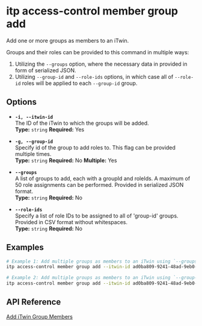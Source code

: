 # itp access-control member group add

Add one or more groups as members to an iTwin.

Groups and their roles can be provided to this command in multiple ways:
1) Utilizing the `--groups` option, where the necessary data in provided in form of serialized JSON.
2) Utilizing `--group-id` and `--role-ids` options, in which case all of `--role-id` roles will be applied to each `--group-id` group.

## Options

- **`-i, --itwin-id`**  
  The ID of the iTwin to which the groups will be added.  
  **Type:** `string` **Required:** Yes

- **`-g, --group-id`**  
  Specify id of the group to add roles to. This flag can be provided multiple times.  
  **Type:** `string` **Required:** No **Multiple:** Yes

- **`--groups`**  
  A list of groups to add, each with a groupId and roleIds. A maximum of 50 role assignments can be performed. Provided in serialized JSON format.  
  **Type:** `string` **Required:** No

- **`--role-ids`**  
  Specify a list of role IDs to be assigned to all of 'group-id' groups. Provided in CSV format without whitespaces.  
  **Type:** `string` **Required:** No

## Examples

```bash
# Example 1: Add multiple groups as members to an iTwin using `--groups` option. Each specified group can be assigned different lists of roles.
itp access-control member group add --itwin-id ad0ba809-9241-48ad-9eb0-c8038c1a1d51 --groups '[{"groupId": "605e6f1e-b774-40f4-87cb-94ca7392c182", "roleIds": ["5abbfcef-0eab-472a-b5f5-5c5a43df34b1", "83ee0d80-dea3-495a-b6c0-7bb102ebbcc3"]}, {"groupId": "fb23fed5-182a-4ed1-b378-3b214fd3f043", "roleIds": ["5abbfcef-0eab-472a-b5f5-5c5a43df34b1"]}]'

# Example 2: Add multiple groups as members to an iTwin using `--group-id` and `--role-ids` options. Each specified group is assigned the same list of roles.
itp access-control member group add --itwin-id ad0ba809-9241-48ad-9eb0-c8038c1a1d51 --group-id 605e6f1e-b774-40f4-87cb-94ca7392c182 --group-id fb23fed5-182a-4ed1-b378-3b214fd3f043 --role-ids 5abbfcef-0eab-472a-b5f5-5c5a43df34b1,83ee0d80-dea3-495a-b6c0-7bb102ebbcc3
```

## API Reference

[Add iTwin Group Members](https://developer.bentley.com/apis/access-control-v2/operations/add-itwin-group-members/)